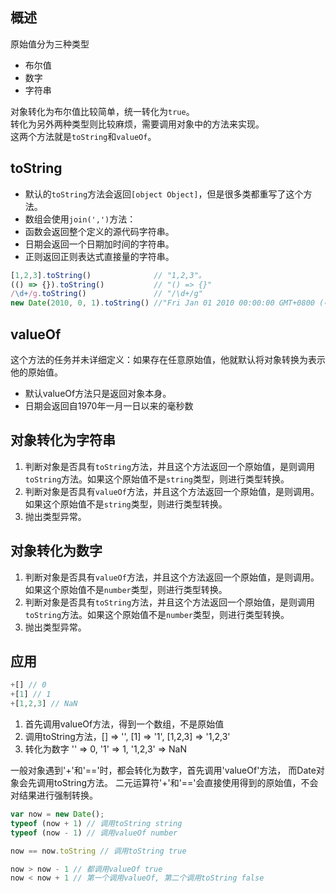 ## 概述
原始值分为三种类型
* 布尔值
* 数字
* 字符串

对象转化为布尔值比较简单，统一转化为`true`。  
转化为另外两种类型则比较麻烦，需要调用对象中的方法来实现。  
这两个方法就是`toString`和`valueOf`。

## toString
* 默认的`toString`方法会返回`[object Object]`，但是很多类都重写了这个方法。  
* 数组会使用`join(',')`方法：
* 函数会返回整个定义的源代码字符串。
* 日期会返回一个日期加时间的字符串。
* 正则返回正则表达式直接量的字符串。
```js
[1,2,3].toString()              // "1,2,3"。
(() => {}).toString()           // "() => {}"
/\d+/g.toString()               // "/\d+/g"
new Date(2010, 0, 1).toString() //"Fri Jan 01 2010 00:00:00 GMT+0800 (中国标准时间)"
```

## valueOf
这个方法的任务并未详细定义：如果存在任意原始值，他就默认将对象转换为表示他的原始值。
* 默认valueOf方法只是返回对象本身。
* 日期会返回自1970年一月一日以来的毫秒数

## 对象转化为字符串
1. 判断对象是否具有`toString`方法，并且这个方法返回一个原始值，是则调用`toString`方法。如果这个原始值不是`string`类型，则进行类型转换。
2. 判断对象是否具有`valueOf`方法，并且这个方法返回一个原始值，是则调用。
如果这个原始值不是`string`类型，则进行类型转换。
3. 抛出类型异常。

## 对象转化为数字
1. 判断对象是否具有`valueOf`方法，并且这个方法返回一个原始值，是则调用。
如果这个原始值不是`number`类型，则进行类型转换。
2. 判断对象是否具有`toString`方法，并且这个方法返回一个原始值，是则调用`toString`方法。如果这个原始值不是`number`类型，则进行类型转换。
3. 抛出类型异常。

## 应用
```js
+[] // 0
+[1] // 1
+[1,2,3] // NaN
```
1. 首先调用valueOf方法，得到一个数组，不是原始值
2. 调用toString方法，[] => '', [1] => '1', [1,2,3] => '1,2,3'
3. 转化为数字 '' => 0, '1' => 1, '1,2,3' => NaN

一般对象遇到'+'和'=='时，都会转化为数字，首先调用'valueOf'方法，
而Date对象会先调用toString方法。
二元运算符'+'和'=='会直接使用得到的原始值，不会对结果进行强制转换。

```js
var now = new Date();
typeof (now + 1) // 调用toString string
typeof (now - 1) // 调用valueOf number

now == now.toString // 调用toString true

now > now - 1 // 都调用valueOf true
now < now + 1 // 第一个调用valueOf, 第二个调用toString false
```